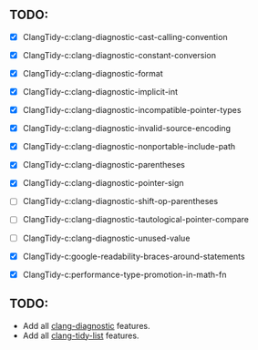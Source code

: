 ## TODO:
* [x] ClangTidy-c:clang-diagnostic-cast-calling-convention
* [x] ClangTidy-c:clang-diagnostic-constant-conversion
* [x] ClangTidy-c:clang-diagnostic-format
* [x] ClangTidy-c:clang-diagnostic-implicit-int
* [x] ClangTidy-c:clang-diagnostic-incompatible-pointer-types
* [x] ClangTidy-c:clang-diagnostic-invalid-source-encoding
* [x] ClangTidy-c:clang-diagnostic-nonportable-include-path
* [x] ClangTidy-c:clang-diagnostic-parentheses
* [x] ClangTidy-c:clang-diagnostic-pointer-sign
* [ ] ClangTidy-c:clang-diagnostic-shift-op-parentheses
* [ ] ClangTidy-c:clang-diagnostic-tautological-pointer-compare
* [ ] ClangTidy-c:clang-diagnostic-unused-value
* [x] ClangTidy-c:google-readability-braces-around-statements
* [x] ClangTidy-c:performance-type-promotion-in-math-fn


## TODO:
- Add all [clang-diagnostic](https://clang.llvm.org/docs/DiagnosticsReference.html) features.
- Add all [clang-tidy-list](http://clang.llvm.org/extra/clang-tidy/checks/list.html) features.
